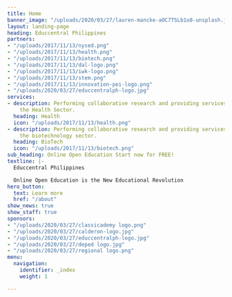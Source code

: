 ```yaml
---
title: Home
banner_image: "/uploads/2020/03/27/lauren-mancke-aOC7TSLb1o8-unsplash.jpg"
layout: landing-page
heading: Educcentral Philippines
partners:
- "/uploads/2017/11/13/nysed.png"
- "/uploads/2017/11/13/health.png"
- "/uploads/2017/11/13/biotech.png"
- "/uploads/2017/11/13/dal-logo.png"
- "/uploads/2017/11/13/iwk-logo.png"
- "/uploads/2017/11/13/stem.png"
- "/uploads/2017/11/13/innovation-pei-logo.png"
- "/uploads/2020/03/27/educcentralph-logo.jpg"
services:
- description: Performing collaborative research and providing services to support
    the Health Sector.
  heading: Health
  icon: "/uploads/2017/11/13/health.png"
- description: Performing collaborative research and providing services to support
    the biotechnology sector.
  heading: BioTech
  icon: "/uploads/2017/11/13/biotech.png"
sub_heading: Online Open Education Start now for FREE!
textline: |-
  Educcentral Philippines

  Online Open Education is the New Educational Revolution
hero_button:
  text: Learn more
  href: "/about"
show_news: true
show_staff: true
sponsors:
- "/uploads/2020/03/27/classicademy logo.png"
- "/uploads/2020/03/27/calderon-logo.jpg"
- "/uploads/2020/03/27/educcentralph-logo.jpg"
- "/uploads/2020/03/27/deped logo.jpg"
- "/uploads/2020/03/27/regional logo.png"
menu:
  navigation:
    identifier: _index
    weight: 1

---
```

